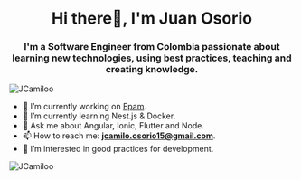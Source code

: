 <h1 align="center">Hi there👋, I'm Juan Osorio</h1>
<h3 align="center">I'm a Software Engineer from Colombia passionate about learning new technologies, using best practices, teaching and creating knowledge.</h3>

<p align="left"> 
  <img src="https://komarev.com/ghpvc/?username=JCamiloo&label=Profile%20views&color=0e75b6&style=flat" alt="JCamiloo" /> 
</p>

- 🔭 I’m currently working on [Epam](https://github.com/epam).
- 🌱 I’m currently learning Nest.js & Docker.
- 💬 Ask me about Angular, Ionic, Flutter and Node.
- 📫 How to reach me: **jcamilo.osorio15@gmail.com**.
- 👀 I’m interested in good practices for development.

<p>
  <img align="left" src="https://github-readme-stats.vercel.app/api/top-langs?username=JCamiloo&show_icons=true&locale=en&layout=compact" alt="JCamiloo" />
</p>

